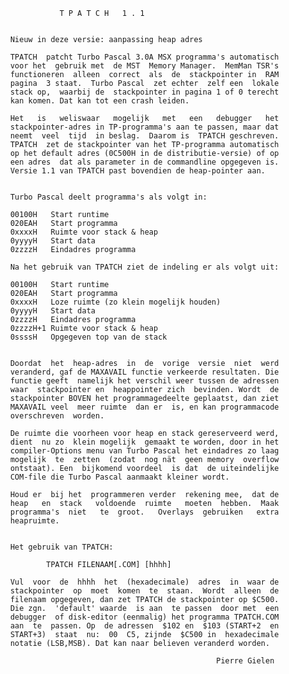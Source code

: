                      T P A T C H   1 . 1 
                                                   
          
          Nieuw in deze versie: aanpassing heap adres
          
          TPATCH  patcht Turbo Pascal 3.0A MSX programma's automatisch 
          voor het  gebruik met  de MST  Memory Manager.  MemMan TSR's 
          functioneren  alleen  correct  als  de  stackpointer in  RAM 
          pagina  3 staat.  Turbo Pascal  zet echter  zelf een  lokale 
          stack op,  waarbij de  stackpointer in pagina 1 of 0 terecht 
          kan komen. Dat kan tot een crash leiden.
          
          Het   is   weliswaar   mogelijk   met   een   debugger   het 
          stackpointer-adres in TP-programma's aan te passen, maar dat 
          neemt  veel  tijd  in beslag.  Daarom is  TPATCH geschreven. 
          TPATCH  zet de stackpointer van het TP-programma automatisch 
          op het default adres (0C500H in de distributie-versie) of op 
          een adres  dat als parameter in de commandline opgegeven is. 
          Versie 1.1 van TPATCH past bovendien de heap-pointer aan.
          
          
          Turbo Pascal deelt programma's als volgt in:
          
          00100H   Start runtime
          020EAH   Start programma
          0xxxxH   Ruimte voor stack & heap
          0yyyyH   Start data
          0zzzzH   Eindadres programma
          
          Na het gebruik van TPATCH ziet de indeling er als volgt uit:
          
          00100H   Start runtime
          020EAH   Start programma
          0xxxxH   Loze ruimte (zo klein mogelijk houden)
          0yyyyH   Start data
          0zzzzH   Eindadres programma
          0zzzzH+1 Ruimte voor stack & heap
          0ssssH   Opgegeven top van de stack
          
          
          Doordat  het  heap-adres  in  de  vorige  versie  niet  werd 
          veranderd, gaf de MAXAVAIL functie verkeerde resultaten. Die 
          functie geeft  namelijk het verschil weer tussen de adressen 
          waar  stackpointer en  heappointer zich  bevinden. Wordt  de 
          stackpointer BOVEN het programmagedeelte geplaatst, dan ziet 
          MAXAVAIL veel  meer ruimte  dan er  is, en kan programmacode 
          overschreven  worden.
          
          De ruimte die voorheen voor heap en stack gereserveerd werd, 
          dient  nu zo  klein mogelijk  gemaakt te worden, door in het 
          compiler-Options menu van Turbo Pascal het eindadres zo laag 
          mogelijk  te  zetten  (zodat  nog nät  geen memory  overflow 
          ontstaat). Een  bijkomend voordeel  is dat  de uiteindelijke 
          COM-file die Turbo Pascal aanmaakt kleiner wordt.
          
          Houd er  bij het  programmeren verder  rekening mee,  dat de 
          heap   en  stack   voldoende  ruimte   moeten  hebben.  Maak 
          programma's  niet   te  groot.   Overlays  gebruiken   extra 
          heapruimte.
          
          
          Het gebruik van TPATCH:
          
                  TPATCH FILENAAM[.COM] [hhhh]
          
          Vul  voor  de  hhhh  het  (hexadecimale)  adres  in  waar de 
          stackpointer  op  moet  komen  te  staan.  Wordt  alleen  de 
          filenaam opgegeven, dan zet TPATCH de stackpointer op $C500. 
          Die zgn.  'default' waarde  is aan  te passen  door met  een 
          debugger  of disk-editor (eenmalig) het programma TPATCH.COM 
          aan  te  passen. Op  de adressen  $102 en  $103 (START+2  en 
          START+3)  staat  nu:  00  C5, zijnde  $C500 in  hexadecimale 
          notatie (LSB,MSB). Dat kan naar believen veranderd worden.
          
                                                        Pierre Gielen
         